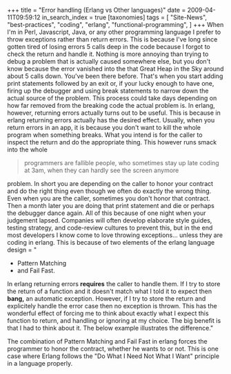 +++
title = "Error handling (Erlang vs Other languages)"
date = 2009-04-11T09:59:12
in_search_index = true
[taxonomies]
tags = [
	"Site-News",
	"best-practices",
	"coding",
	"erlang",
	"functional-programming",
]
+++
When I'm in Perl, Javascript, Java, or any other programming language I prefer to throw exceptions rather than return errors. This is because I've long since gotten tired of losing errors 5 calls deep in the code because I forgot to check the return and handle it. Nothing is more annoying than trying to debug a problem that is actually caused somewhere else, but you don't know because the error vanished into the that Great Heap in the Sky around about 5 calls down. You've been there before. That's when you start adding print statements followed by an exit or, if your lucky enough to have one, firing up the debugger and using break statements to narrow down the actual source of the problem. This process could take days depending on how far removed from the breaking code the actual problem is. In erlang, however, returning errors actually turns out to be useful. This is because in erlang returning errors actually has the desired effect. Usually, when you return errors in an app, it is because you don't want to kill the whole program when something breaks. What you intend is for the caller to inspect the return and do the appropriate thing. This however runs smack into the whole <blockquote>programmers are fallible people, who sometimes stay up late coding at 3am, when they can hardly see the screen anymore</blockquote> problem. In short you are depending on the caller to honor your contract and do the right thing even though we often do exactly the wrong thing. Even when you are the caller, sometimes you don't honor that contract. Then a month later you are doing that print statement and die or perhaps the debugger dance again. All of this because of one night when your judgement lapsed. Companies will often develop elaborate style guides, testing strategy, and code-review cultures to prevent this, but in the end most developers I know come to love throwing exceptions... unless they are coding in erlang. This is because of two elements of the erlang language design = "<ul> <li>Pattern Matching</li> <li>and Fail Fast.</li> </ul> In erlang returning errors <strong>requires</strong> the caller to handle them. If I try to store the return of a function and it doesn't match what I told it to expect then <strong>bang,</strong> an automatic exception. However, if I try to store the return and explicitely handle the error case then no exception is thrown. This has the wonderful effect of forcing me to think about exactly what I expect this function to return, and handling or ignoring at my choice. The big benefit is that I had to think about it. The below example illustrates the difference."
<script src="http://gist.github.com/93574.js?file=minihttpd.clj"></script>
The combination of Pattern Matching and Fail Fast in erlang forces the programmer to honor the contract, whether he wants to or not. This is one case where Erlang follows the "Do What I Need Not What I Want" principle in a language properly.
